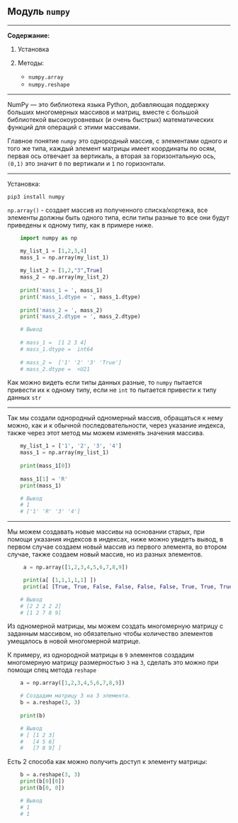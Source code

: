 Модуль `numpy`
---
---

**Содержание:**

1) Установка

2) Методы:
   - `numpy.array`
   - `numpy.reshape`


---
NumPy — это библиотека языка Python, добавляющая поддержку больших многомерных
массивов и матриц, вместе с большой библиотекой высокоуровневых (и очень быстрых) 
математических функций для операций с этими массивами.

Главное понятие `numpy` это однородный массив, с элементами одного и того же типа,
каждый элемент матрицы имеет координаты по осям, первая ось отвечает за вертикаль,
а вторая за горизонтальную ось, `(0,1)` это значит `0` по вертикали и `1` по
горизонтали.

---

Установка:

    pip3 install numpy

`np.array()` - создает массив из полученного списка/кортежа, все элементы должны
быть одного типа, если типы разные то все они будут приведены к одному типу, как
в примере ниже.

```python
    import numpy as np

    my_list_1 = [1,2,3,4]
    mass_1 = np.array(my_list_1)
    
    my_list_2 = [1,2,"3",True]
    mass_2 = np.array(my_list_2)
    
    print('mass_1 = ', mass_1)
    print('mass_1.dtype = ', mass_1.dtype)
    
    print('mass_2 = ', mass_2)
    print('mass_2.dtype = ', mass_2.dtype)

    # Вывод
    
    # mass_1 =  [1 2 3 4]
    # mass_1.dtype =  int64
    
    # mass_2 =  ['1' '2' '3' 'True']
    # mass_2.dtype =  <U21
```

Как можно видеть если типы данных разные, то `numpy` пытается привести их к одному 
типу, если не `int` то пытается привести к типу данных `str`

---

Так мы создали однородный одномерный массив, обращаться к нему можно, как и к
обычной последовательности, через указание индекса, также через этот метод мы
можем изменять значения массива.

```python
    my_list_1 = ['1', '2', '3', '4']
    mass_1 = np.array(my_list_1)
    
    print(mass_1[0])
    
    mass_1[1] = 'R'
    print(mass_1)

    # Вывод
    # 1
    # ['1' 'R' '3' '4']
```

---

Мы можем создавать новые массивы на основании старых, при помощи указания индексов
в индексах, ниже можно увидеть вывод, в первом случае создаем новый массив из первого
элемента, во втором случае, также создаем новый массив, но из разных элементов.

```python
     a = np.array([1,2,3,4,5,6,7,8,9])

     print(a[ [1,1,1,1,1] ])
     print(a[ [True, True, False, False, False, False, True, True, True] ])

    # Вывод
    # [2 2 2 2 2]
    # [1 2 7 8 9]
```

Из одномерной матрицы, мы можем создать многомерную матрицу с заданным массивом,
но обязательно чтобы количество элементов умещалось в новой многомерной матрице.

К примеру, из однородной матрицы в `9` элементов создадим многомерную матрицу
размерностью `3` на `3`, сделать это можно при помощи спец метода `reshape`

```python
    a = np.array([1,2,3,4,5,6,7,8,9])

    # Создадим матрицу 3 на 3 элемента.
    b = a.reshape(3, 3)
    
    print(b)

    # Вывод
    # [ [1 2 3]
    #   [4 5 6]
    #   [7 8 9] ]
```

Есть 2 способа как можно получить доступ к элементу матрицы:

```python
    b = a.reshape(3, 3)
    print(b[0][0])
    print(b[0, 0])

    # Вывод
    # 1
    # 1
```
